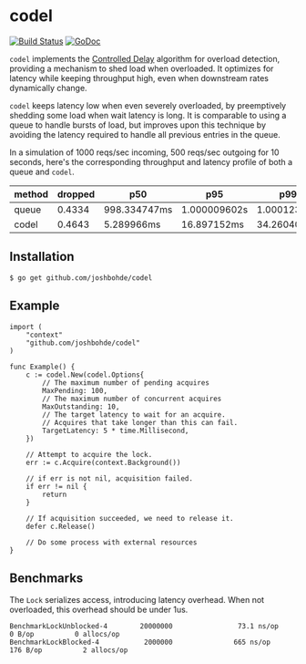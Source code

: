 # codel

[![Build Status](https://travis-ci.org/joshbohde/codel.svg?branch=master)](https://travis-ci.org/joshbohde/codel)
[![GoDoc](https://godoc.org/github.com/joshbohde/codel?status.svg)](https://godoc.org/github.com/joshbohde/codel)

`codel` implements the [Controlled Delay](https://queue.acm.org/detail.cfm?id=2209336) algorithm for overload detection, providing a mechanism to shed load when overloaded. It optimizes for latency while keeping throughput high, even when downstream rates dynamically change.

`codel` keeps latency low when even severely overloaded, by preemptively shedding some load when wait latency is long. It is comparable to using a queue to handle bursts of load, but improves upon this technique by avoiding the latency required to handle all previous entries in the queue.

In a simulation of 1000 reqs/sec incoming, 500 reqs/sec outgoing for 10 seconds, here's the corresponding throughput and latency profile of both a queue and `codel`.

| method | dropped | p50          | p95          | p99         |
|--------|---------|--------------|--------------|-------------|
| queue  | 0.4334  | 998.334747ms | 1.000009602s | 1.00012372s |
| codel  | 0.4643  | 5.289966ms   | 16.897152ms  | 34.260408ms |


## Installation

```
$ go get github.com/joshbohde/codel
```

## Example

```
import (
    "context"
    "github.com/joshbohde/codel"
)

func Example() {
	c := codel.New(codel.Options{
		// The maximum number of pending acquires
		MaxPending: 100,
		// The maximum number of concurrent acquires
		MaxOutstanding: 10,
		// The target latency to wait for an acquire.
		// Acquires that take longer than this can fail.
		TargetLatency: 5 * time.Millisecond,
	})

	// Attempt to acquire the lock.
	err := c.Acquire(context.Background())

	// if err is not nil, acquisition failed.
	if err != nil {
		return
	}

	// If acquisition succeeded, we need to release it.
	defer c.Release()

	// Do some process with external resources
}

```

## Benchmarks

The `Lock` serializes access, introducing latency overhead. When not overloaded, this overhead should be under 1us.

```
BenchmarkLockUnblocked-4        20000000                73.1 ns/op             0 B/op          0 allocs/op
BenchmarkLockBlocked-4           2000000               665 ns/op             176 B/op          2 allocs/op
```
